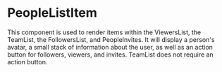 # PeopleListItem

This component is used to render items within the ViewersList, the TeamList, the FollowersList, and PeopleInvites.
It will display a person's avatar, a small stack of information about the user, as well as an action button for followers, viewers, and invites. TeamList does not require an action button.
